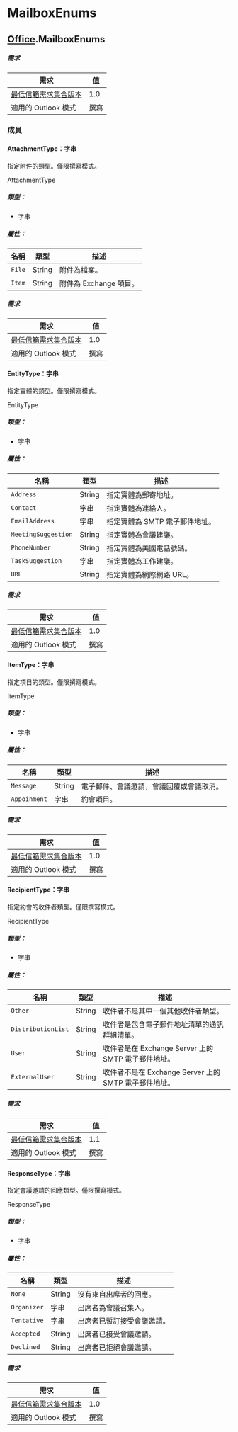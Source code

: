  

# MailboxEnums

## [Office](Office.md).MailboxEnums

##### 需求

|需求| 值|
|---|---|
|[最低信箱需求集合版本](../tutorial-api-requirement-sets.md)| 1.0|
|適用的 Outlook 模式| 撰寫|

### 成員

#### AttachmentType︰字串

指定附件的類型。僅限撰寫模式。

AttachmentType

##### 類型：

*   字串

##### 屬性：

|名稱| 類型	| 描述|
|---|---|---|
|`File`| String|附件為檔案。|
|`Item`| String|附件為 Exchange 項目。|

##### 需求

|需求| 值|
|---|---|
|[最低信箱需求集合版本](../tutorial-api-requirement-sets.md)| 1.0|
|適用的 Outlook 模式| 撰寫|
#### EntityType︰字串

指定實體的類型。僅限撰寫模式。

EntityType

##### 類型：

*   字串

##### 屬性：

|名稱| 類型	| 描述|
|---|---|---|
|`Address`| String|指定實體為郵寄地址。|
|`Contact`| 字串|指定實體為連絡人。|
|`EmailAddress`| 字串|指定實體為 SMTP 電子郵件地址。|
|`MeetingSuggestion`| String|指定實體為會議建議。|
|`PhoneNumber`| String|指定實體為美國電話號碼。|
|`TaskSuggestion`| 字串|指定實體為工作建議。|
|`URL`| String|指定實體為網際網路 URL。|

##### 需求

|需求| 值|
|---|---|
|[最低信箱需求集合版本](../tutorial-api-requirement-sets.md)| 1.0|
|適用的 Outlook 模式| 撰寫|
#### ItemType：字串

指定項目的類型。僅限撰寫模式。

ItemType

##### 類型：

*   字串

##### 屬性：

|名稱| 類型	| 描述|
|---|---|---|
|`Message`| String|電子郵件、會議邀請，會議回覆或會議取消。|
|`Appoinment`| 字串|約會項目。|

##### 需求

|需求| 值|
|---|---|
|[最低信箱需求集合版本](../tutorial-api-requirement-sets.md)| 1.0|
|適用的 Outlook 模式| 撰寫|
#### RecipientType：字串

指定約會的收件者類型。僅限撰寫模式。

RecipientType

##### 類型：

*   字串

##### 屬性：

|名稱| 類型	| 描述|
|---|---|---|
|`Other`| String|收件者不是其中一個其他收件者類型。|
|`DistributionList`| String|收件者是包含電子郵件地址清單的通訊群組清單。|
|`User`| String|收件者是在 Exchange Server 上的 SMTP 電子郵件地址。|
|`ExternalUser`| String|收件者不是在 Exchange Server 上的 SMTP 電子郵件地址。|

##### 需求

|需求| 值|
|---|---|
|[最低信箱需求集合版本](../tutorial-api-requirement-sets.md)| 1.1|
|適用的 Outlook 模式| 撰寫|
#### ResponseType︰字串

指定會議邀請的回應類型。僅限撰寫模式。

ResponseType

##### 類型：

*   字串

##### 屬性：

|名稱| 類型	| 描述|
|---|---|---|
|`None`| String|沒有來自出席者的回應。|
|`Organizer`| 字串|出席者為會議召集人。|
|`Tentative`| 字串|出席者已暫訂接受會議邀請。|
|`Accepted`| String|出席者已接受會議邀請。|
|`Declined`| String|出席者已拒絕會議邀請。|

##### 需求

|需求| 值|
|---|---|
|[最低信箱需求集合版本](../tutorial-api-requirement-sets.md)| 1.0|
|適用的 Outlook 模式| 撰寫|
